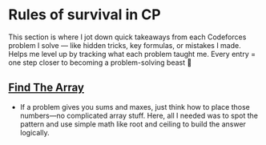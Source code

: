 # Rules of survival in CP
This section is where I jot down quick takeaways from each Codeforces problem I solve — like hidden tricks, key formulas, or mistakes I made. Helps me level up by tracking what each problem taught me. Every entry = one step closer to becoming a problem-solving beast 🚀

## [Find The Array](https://codeforces.com/problemset/problem/1550/A)
- If a problem gives you sums and maxes, just think how to place those numbers—no complicated array stuff. Here, all I needed was to spot the pattern and use simple math like root and ceiling to build the answer logically.

